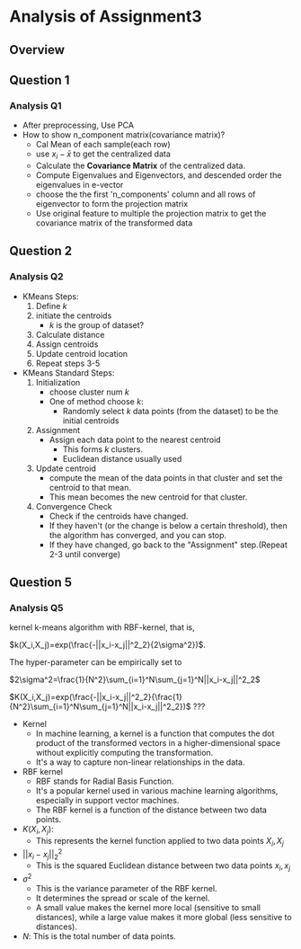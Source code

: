 # Analysis of Assignment3

## Overview

## Question 1

### Analysis Q1

- After preprocessing, Use PCA
- How to show n_component matrix(covariance matrix)?
  - Cal Mean of each sample(each row)
  - use $x_i-\bar{x}$ to get the centralized data
  - Calculate the **Covariance Matrix** of the centralized data.
  - Compute Eigenvalues and Eigenvectors, and descended order the eigenvalues in e-vector
  - choose the the first 'n_components' column and all rows of eigenvector to form the projection matrix
  - Use original feature to multiple the projection matrix to get the covariance matrix of the transformed data

## Question 2

### Analysis Q2

- KMeans Steps:
    1. Define $k$
    2. initiate the centroids
        - $k$ is the group of dataset?
    3. Calculate distance
    4. Assign centroids
    5. Update centroid location
    6. Repeat steps 3-5
- KMeans Standard Steps:
  1. Initialization
        - choose cluster num $k$
        - One of method choose $k$:
          - Randomly select $k$ data points (from the dataset) to be the initial centroids
  2. Assignment
        - Assign each data point to the nearest centroid
           - This forms $k$ clusters.
           - Euclidean distance usually used
  3. Update centroid
        - compute the mean of the data points in that cluster and set the centroid to that mean.
        - This mean becomes the new centroid for that cluster.
  4. Convergence Check
        - Check if the centroids have changed.
        - If they haven't (or the change is below a certain threshold), then the algorithm has converged, and you can stop.
        - If they have changed, go back to the "Assignment" step.(Repeat 2-3 until converge)

## Question 5

### Analysis Q5

kernel k-means algorithm with RBF-kernel, that is,

$k(X_i,X_j)=exp(\frac{-||x_i-x_j||^2_2}{2\sigma^2})$.

The hyper-parameter can be empirically set to

$2\sigma^2=\frac{1}{N^2}\sum_{i=1}^N\sum_{j=1}^N||x_i-x_j||^2_2$

$K(X_i,X_j)=exp(\frac{-||x_i-x_j||^2_2}{\frac{1}{N^2}\sum_{i=1}^N\sum_{j=1}^N||x_i-x_j||^2_2})$ ???

- Kernel
  - In machine learning, a kernel is a function that computes the dot product of the transformed vectors in a higher-dimensional space without explicitly computing the transformation.
  - It's a way to capture non-linear relationships in the data.
- RBF kernel
  - RBF stands for Radial Basis Function.
  - It's a popular kernel used in various machine learning algorithms, especially in support vector machines.
  - The RBF kernel is a function of the distance between two data points.
- $K(X_i,X_j)$:
  - This represents the kernel function applied to two data points $X_i, X_j$
- $||x_i-x_j||^2_2$
  - This is the squared Euclidean distance between two data points $x_i, x_j$
- $\sigma^2$
  - This is the variance parameter of the RBF kernel.
  - It determines the spread or scale of the kernel.
  - A small value makes the kernel more local (sensitive to small distances), while a large value makes it more global (less sensitive to distances).
- $N$: This is the total number of data points.
